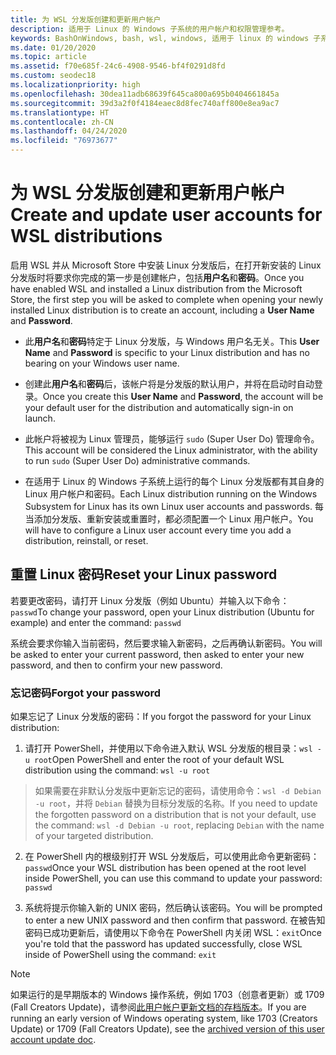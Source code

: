 ```yaml
---
title: 为 WSL 分发版创建和更新用户帐户
description: 适用于 Linux 的 Windows 子系统的用户帐户和权限管理参考。
keywords: BashOnWindows, bash, wsl, windows, 适用于 linux 的 windows 子系统, windowssubsystem, ubuntu, 用户帐户
ms.date: 01/20/2020
ms.topic: article
ms.assetid: f70e685f-24c6-4908-9546-bf4f0291d8fd
ms.custom: seodec18
ms.localizationpriority: high
ms.openlocfilehash: 30dea11adb68639f645ca800a695b0404661845a
ms.sourcegitcommit: 39d3a2f0f4184eaec8d8fec740aff800e8ea9ac7
ms.translationtype: HT
ms.contentlocale: zh-CN
ms.lasthandoff: 04/24/2020
ms.locfileid: "76973677"
---
```

# <a name="create-and-update-user-accounts-for-wsl-distributions"></a><span data-ttu-id="8cd3a-104">为 WSL 分发版创建和更新用户帐户</span><span class="sxs-lookup"><span data-stu-id="8cd3a-104">Create and update user accounts for WSL distributions</span></span>

<span data-ttu-id="8cd3a-105">启用 WSL 并从 Microsoft Store 中安装 Linux 分发版后，在打开新安装的 Linux 分发版时将要求你完成的第一步是创建帐户，包括**用户名**和**密码**。</span><span class="sxs-lookup"><span data-stu-id="8cd3a-105">Once you have enabled WSL and installed a Linux distribution from the Microsoft Store, the first step you will be asked to complete when opening your newly installed Linux distribution is to create an account, including a **User Name** and **Password**.</span></span>

- <span data-ttu-id="8cd3a-106">此**用户名**和**密码**特定于 Linux 分发版，与 Windows 用户名无关。</span><span class="sxs-lookup"><span data-stu-id="8cd3a-106">This **User Name** and **Password** is specific to your Linux distribution and has no bearing on your Windows user name.</span></span>

- <span data-ttu-id="8cd3a-107">创建此**用户名**和**密码**后，该帐户将是分发版的默认用户，并将在启动时自动登录。</span><span class="sxs-lookup"><span data-stu-id="8cd3a-107">Once you create this **User Name** and **Password**, the account will be your default user for the distribution and automatically sign-in on launch.</span></span>

- <span data-ttu-id="8cd3a-108">此帐户将被视为 Linux 管理员，能够运行 `sudo` (Super User Do) 管理命令。</span><span class="sxs-lookup"><span data-stu-id="8cd3a-108">This account will be considered the Linux administrator, with the ability to run `sudo` (Super User Do) administrative commands.</span></span>

- <span data-ttu-id="8cd3a-109">在适用于 Linux 的 Windows 子系统上运行的每个 Linux 分发版都有其自身的 Linux 用户帐户和密码。</span><span class="sxs-lookup"><span data-stu-id="8cd3a-109">Each Linux distribution running on the Windows Subsystem for Linux has its own Linux user accounts and passwords.</span></span>  <span data-ttu-id="8cd3a-110">每当添加分发版、重新安装或重置时，都必须配置一个 Linux 用户帐户。</span><span class="sxs-lookup"><span data-stu-id="8cd3a-110">You will have to configure a Linux user account every time you add a distribution, reinstall, or reset.</span></span>

## <a name="reset-your-linux-password"></a><span data-ttu-id="8cd3a-111">重置 Linux 密码</span><span class="sxs-lookup"><span data-stu-id="8cd3a-111">Reset your Linux password</span></span>

<span data-ttu-id="8cd3a-112">若要更改密码，请打开 Linux 分发版（例如 Ubuntu）并输入以下命令：`passwd`</span><span class="sxs-lookup"><span data-stu-id="8cd3a-112">To change your password, open your Linux distribution (Ubuntu for example) and enter the command: `passwd`</span></span>

<span data-ttu-id="8cd3a-113">系统会要求你输入当前密码，然后要求输入新密码，之后再确认新密码。</span><span class="sxs-lookup"><span data-stu-id="8cd3a-113">You will be asked to enter your current password, then asked to enter your new password, and then to confirm your new password.</span></span>

### <a name="forgot-your-password"></a><span data-ttu-id="8cd3a-114">忘记密码</span><span class="sxs-lookup"><span data-stu-id="8cd3a-114">Forgot your password</span></span>

<span data-ttu-id="8cd3a-115">如果忘记了 Linux 分发版的密码：</span><span class="sxs-lookup"><span data-stu-id="8cd3a-115">If you forgot the password for your Linux distribution:</span></span>

1. <span data-ttu-id="8cd3a-116">请打开 PowerShell，并使用以下命令进入默认 WSL 分发版的根目录：`wsl -u root`</span><span class="sxs-lookup"><span data-stu-id="8cd3a-116">Open PowerShell and enter the root of your default WSL distribution using the command: `wsl -u root`</span></span>

> <span data-ttu-id="8cd3a-117">如果需要在非默认分发版中更新忘记的密码，请使用命令：`wsl -d Debian -u root`，并将 `Debian` 替换为目标分发版的名称。</span><span class="sxs-lookup"><span data-stu-id="8cd3a-117">If you need to update the forgotten password on a distribution that is not your default, use the command: `wsl -d Debian -u root`, replacing `Debian` with the name of your targeted distribution.</span></span>

2. <span data-ttu-id="8cd3a-118">在 PowerShell 内的根级别打开 WSL 分发版后，可以使用此命令更新密码：`passwd`</span><span class="sxs-lookup"><span data-stu-id="8cd3a-118">Once your WSL distribution has been opened at the root level inside PowerShell, you can use this command to update your password: `passwd`</span></span>

3. <span data-ttu-id="8cd3a-119">系统将提示你输入新的 UNIX 密码，然后确认该密码。</span><span class="sxs-lookup"><span data-stu-id="8cd3a-119">You will be prompted to enter a new UNIX password and then confirm that password.</span></span> <span data-ttu-id="8cd3a-120">在被告知密码已成功更新后，请使用以下命令在 PowerShell 内关闭 WSL：`exit`</span><span class="sxs-lookup"><span data-stu-id="8cd3a-120">Once you're told that the password has updated successfully, close WSL inside of PowerShell using the command: `exit`</span></span>

> [!NOTE]
> <span data-ttu-id="8cd3a-121">如果运行的是早期版本的 Windows 操作系统，例如 1703（创意者更新）或 1709 (Fall Creators Update)，请参阅[此用户帐户更新文档的存档版本](./user-support-archived.md)。</span><span class="sxs-lookup"><span data-stu-id="8cd3a-121">If you are running an early version of Windows operating system, like 1703 (Creators Update) or 1709 (Fall Creators Update), see the [archived version of this user account update doc](./user-support-archived.md).</span></span>
